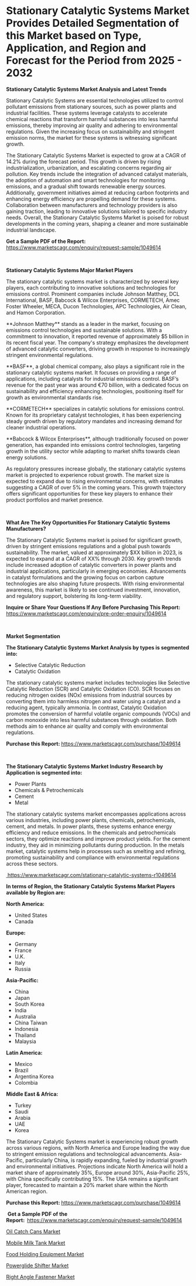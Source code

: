 <p><h1>Stationary Catalytic Systems Market Provides Detailed Segmentation of this Market based on Type, Application, and Region and Forecast for the Period from 2025 - 2032</h1></p><p><strong>Stationary Catalytic Systems Market Analysis and Latest Trends</strong></p>
<p><p>Stationary Catalytic Systems are essential technologies utilized to control pollutant emissions from stationary sources, such as power plants and industrial facilities. These systems leverage catalysts to accelerate chemical reactions that transform harmful substances into less harmful emissions, thereby improving air quality and adhering to environmental regulations. Given the increasing focus on sustainability and stringent emission norms, the market for these systems is witnessing significant growth.</p><p>The Stationary Catalytic Systems Market is expected to grow at a CAGR of 14.2% during the forecast period. This growth is driven by rising industrialization, urbanization, and escalating concerns regarding air pollution. Key trends include the integration of advanced catalyst materials, the adoption of automation and smart technologies for monitoring emissions, and a gradual shift towards renewable energy sources. Additionally, government initiatives aimed at reducing carbon footprints and enhancing energy efficiency are propelling demand for these systems. Collaboration between manufacturers and technology providers is also gaining traction, leading to innovative solutions tailored to specific industry needs. Overall, the Stationary Catalytic Systems Market is poised for robust developments in the coming years, shaping a cleaner and more sustainable industrial landscape.</p></p>
<p><strong>Get a Sample PDF of the Report:&nbsp;</strong> <a href="https://www.marketscagr.com/enquiry/request-sample/1049614?utm_campaign=2114&utm_medium=2&utm_source=Github&utm_content=ia&utm_term=10042025&utm_id=stationary-catalytic-systems">https://www.marketscagr.com/enquiry/request-sample/1049614</a></p>
<p>&nbsp;</p>
<p><strong>Stationary Catalytic Systems Major Market Players</strong></p>
<p><p>The stationary catalytic systems market is characterized by several key players, each contributing to innovative solutions and technologies for emissions control. Prominent companies include Johnson Matthey, DCL International, BASF, Babcock & Wilcox Enterprises, CORMETECH, Amec Foster Wheeler, MECA, Ducon Technologies, APC Technologies, Air Clean, and Hamon Corporation.</p><p>**Johnson Matthey** stands as a leader in the market, focusing on emissions control technologies and sustainable solutions. With a commitment to innovation, it reported revenue of approximately $5 billion in its recent fiscal year. The company's strategy emphasizes the development of advanced catalytic converters, driving growth in response to increasingly stringent environmental regulations.</p><p>**BASF**, a global chemical company, also plays a significant role in the stationary catalytic systems market. It focuses on providing a range of applications, including catalysts for industrial emissions control. BASF’s revenue for the past year was around €70 billion, with a dedicated focus on sustainability and efficiency enhancing technologies, positioning itself for growth as environmental standards rise.</p><p>**CORMETECH** specializes in catalytic solutions for emissions control. Known for its proprietary catalyst technologies, it has been experiencing steady growth driven by regulatory mandates and increasing demand for cleaner industrial operations.</p><p>**Babcock & Wilcox Enterprises**, although traditionally focused on power generation, has expanded into emissions control technologies, targeting growth in the utility sector while adapting to market shifts towards clean energy solutions.</p><p>As regulatory pressures increase globally, the stationary catalytic systems market is projected to experience robust growth. The market size is expected to expand due to rising environmental concerns, with estimates suggesting a CAGR of over 5% in the coming years. This growth trajectory offers significant opportunities for these key players to enhance their product portfolios and market presence.</p></p>
<p>&nbsp;</p>
<p><strong>What Are The Key Opportunities For Stationary Catalytic Systems Manufacturers?</strong></p>
<p><p>The Stationary Catalytic Systems market is poised for significant growth, driven by stringent emissions regulations and a global push towards sustainability. The market, valued at approximately $XX billion in 2023, is expected to expand at a CAGR of XX% through 2030. Key growth trends include increased adoption of catalytic converters in power plants and industrial applications, particularly in emerging economies. Advancements in catalyst formulations and the growing focus on carbon capture technologies are also shaping future prospects. With rising environmental awareness, this market is likely to see continued investment, innovation, and regulatory support, bolstering its long-term viability.</p></p>
<p><strong>Inquire or Share Your Questions If Any Before Purchasing This Report:</strong> <a href="https://www.marketscagr.com/enquiry/pre-order-enquiry/1049614?utm_campaign=2114&utm_medium=2&utm_source=Github&utm_content=ia&utm_term=10042025&utm_id=stationary-catalytic-systems">https://www.marketscagr.com/enquiry/pre-order-enquiry/1049614</a></p>
<p>&nbsp;</p>
<p><strong>Market Segmentation</strong></p>
<p><strong>The Stationary Catalytic Systems Market Analysis by types is segmented into:</strong></p>
<p><ul><li>Selective Catalytic Reduction</li><li>Catalytic Oxidation</li></ul></p>
<p><p>The stationary catalytic systems market includes technologies like Selective Catalytic Reduction (SCR) and Catalytic Oxidation (CO). SCR focuses on reducing nitrogen oxides (NOx) emissions from industrial sources by converting them into harmless nitrogen and water using a catalyst and a reducing agent, typically ammonia. In contrast, Catalytic Oxidation promotes the conversion of harmful volatile organic compounds (VOCs) and carbon monoxide into less harmful substances through oxidation. Both methods aim to enhance air quality and comply with environmental regulations.</p></p>
<p><strong>Purchase this Report:&nbsp;</strong><a href="https://www.marketscagr.com/purchase/1049614?utm_campaign=2114&utm_medium=2&utm_source=Github&utm_content=ia&utm_term=10042025&utm_id=stationary-catalytic-systems">https://www.marketscagr.com/purchase/1049614</a></p>
<p>&nbsp;</p>
<p><strong>The Stationary Catalytic Systems Market Industry Research by Application is segmented into:</strong></p>
<p><ul><li>Power Plants</li><li>Chemicals & Petrochemicals</li><li>Cement</li><li>Metal</li></ul></p>
<p><p>The stationary catalytic systems market encompasses applications across various industries, including power plants, chemicals, petrochemicals, cement, and metals. In power plants, these systems enhance energy efficiency and reduce emissions. In the chemicals and petrochemicals sectors, they optimize reactions and improve product yields. For the cement industry, they aid in minimizing pollutants during production. In the metals market, catalytic systems help in processes such as smelting and refining, promoting sustainability and compliance with environmental regulations across these sectors.</p></p>
<p><a href="https://www.marketscagr.com/stationary-catalytic-systems-r1049614?utm_campaign=2114&utm_medium=2&utm_source=Github&utm_content=ia&utm_term=10042025&utm_id=stationary-catalytic-systems">&nbsp;https://www.marketscagr.com/stationary-catalytic-systems-r1049614</a></p>
<p><strong>In terms of Region, the Stationary Catalytic Systems Market Players available by Region are:</strong></p>
<p>
    <p> <strong> North America: </strong>
        <ul>
            <li>United States</li>
            <li>Canada</li>
        </ul>
        </p> 
    <p> <strong> Europe: </strong>
        <ul>
            <li>Germany</li>
            <li>France</li>
            <li>U.K.</li>
            <li>Italy</li>
            <li>Russia</li>
        </ul>
        </p> 
    <p> <strong> Asia-Pacific: </strong>
        <ul>
            <li>China</li>
            <li>Japan</li>
            <li>South Korea</li>
            <li>India</li>
            <li>Australia</li>
            <li>China Taiwan</li>
            <li>Indonesia</li>
            <li>Thailand</li>
            <li>Malaysia</li>
        </ul>
        </p> 
    <p> <strong> Latin America: </strong>
        <ul>
            <li>Mexico</li>
            <li>Brazil</li>
            <li>Argentina Korea</li>
            <li>Colombia</li>
        </ul>
        </p> 
    <p> <strong> Middle East & Africa: </strong>
        <ul>
            <li>Turkey</li>
            <li>Saudi</li>
            <li>Arabia</li>
            <li>UAE</li>
            <li>Korea</li>
        </ul>
    </p>
    </p>
<p><p>The Stationary Catalytic Systems market is experiencing robust growth across various regions, with North America and Europe leading the way due to stringent emission regulations and technological advancements. Asia-Pacific, particularly China, is rapidly expanding, fueled by industrial growth and environmental initiatives. Projections indicate North America will hold a market share of approximately 35%, Europe around 30%, Asia-Pacific 25%, with China specifically contributing 15%. The USA remains a significant player, forecasted to maintain a 20% market share within the North American region.</p></p>
<p><strong>Purchase this Report: </strong><a href="https://www.marketscagr.com/purchase/1049614?utm_campaign=2114&utm_medium=2&utm_source=Github&utm_content=ia&utm_term=10042025&utm_id=stationary-catalytic-systems">https://www.marketscagr.com/purchase/1049614</a></p>
<p>&nbsp;<strong>Get a Sample PDF of the Report:&nbsp;&nbsp;</strong><a href="https://www.marketscagr.com/enquiry/request-sample/1049614?utm_campaign=2114&utm_medium=2&utm_source=Github&utm_content=ia&utm_term=10042025&utm_id=stationary-catalytic-systems">https://www.marketscagr.com/enquiry/request-sample/1049614</a></p>
<p><strong></strong></p>
<p><p><a href="https://github.com/aidelndasse/Market-Research-Report-List-1/blob/main/oil-catch-cans-market.md?utm_campaign=2114&utm_medium=2&utm_source=Github&utm_content=ia&utm_term=10042025&utm_id=stationary-catalytic-systems">Oil Catch Cans Market</a></p><p><a href="https://github.com/ziwersekos/Market-Research-Report-List-1/blob/main/mobile-milk-tank-market.md?utm_campaign=2114&utm_medium=2&utm_source=Github&utm_content=ia&utm_term=10042025&utm_id=stationary-catalytic-systems">Mobile Milk Tank Market</a></p><p><a href="https://github.com/ivvrgibi/Market-Research-Report-List-1/blob/main/food-holding-equipment-market.md?utm_campaign=2114&utm_medium=2&utm_source=Github&utm_content=ia&utm_term=10042025&utm_id=stationary-catalytic-systems">Food Holding Equipment Market</a></p><p><a href="https://github.com/amoakuolaopa/Market-Research-Report-List-1/blob/main/powerglide-shifter-market.md?utm_campaign=2114&utm_medium=2&utm_source=Github&utm_content=ia&utm_term=10042025&utm_id=stationary-catalytic-systems">Powerglide Shifter Market</a></p><p><a href="https://github.com/shirlantosx7/Market-Research-Report-List-1/blob/main/right-angle-fastener-market.md?utm_campaign=2114&utm_medium=2&utm_source=Github&utm_content=ia&utm_term=10042025&utm_id=stationary-catalytic-systems">Right Angle Fastener Market</a></p></p>